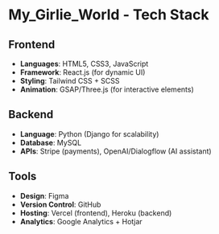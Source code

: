# My_Girlie_World - Tech Stack  

## **Frontend**  
- **Languages**: HTML5, CSS3, JavaScript  
- **Framework**: React.js (for dynamic UI)  
- **Styling**: Tailwind CSS + SCSS  
- **Animation**: GSAP/Three.js (for interactive elements)  

## **Backend**  
- **Language**: Python (Django for scalability)  
- **Database**: MySQL  
- **APIs**: Stripe (payments), OpenAI/Dialogflow (AI assistant)  

## **Tools**  
- **Design**: Figma  
- **Version Control**: GitHub  
- **Hosting**: Vercel (frontend), Heroku (backend)  
- **Analytics**: Google Analytics + Hotjar  
